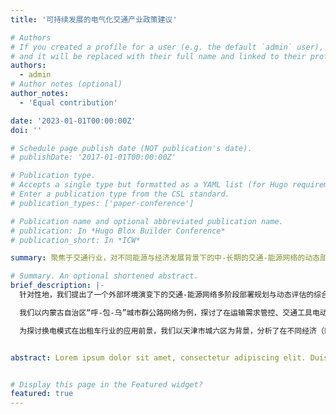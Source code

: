 ```yaml
---
title: '可持续发展的电气化交通产业政策建议'

# Authors
# If you created a profile for a user (e.g. the default `admin` user), write the username (folder name) here
# and it will be replaced with their full name and linked to their profile.
authors:
  - admin
# Author notes (optional)
author_notes:
  - 'Equal contribution'

date: '2023-01-01T00:00:00Z'
doi: ''

# Schedule page publish date (NOT publication's date).
# publishDate: '2017-01-01T00:00:00Z'

# Publication type.
# Accepts a single type but formatted as a YAML list (for Hugo requirements).
# Enter a publication type from the CSL standard.
# publication_types: ['paper-conference']

# Publication name and optional abbreviated publication name.
# publication: In *Hugo Blox Builder Conference*
# publication_short: In *ICW*

summary: 聚焦于交通行业，对不同能源与经济发展背景下的中-长期的交通-能源网络的动态部署、低碳路径、经济可行性和运输服务水平展开综合评估与分析。旨在为政府、企业、投资者和运营商提供相关规划与管理方面的政策建议与支持，推动电气化交通产业的可持续发展。

# Summary. An optional shortened abstract.
brief_description: |-
  针对性地，我们提出了一个外部环境演变下的交通-能源网络多阶段部署规划与动态评估的综合模型，在对宏观的能源与经济动态演变进程进行映射和量化的前提下，将交通-能源网络多阶段协同部署优化与项目动态生命周期评价相融合。该模型通过发挥运营仿真、部署优化和项目评估间的协同效益，从而实现交通出行需求和能源补给的动态平衡，为交通-能源网络的动态部署、脱碳路径和投资管理提供可持续发展的政策建议。我们分别开展了高速公路乘用车和城市出租车两个交通领域下的电气化发展路径研究。

  我们以内蒙古自治区“呼-包-乌”城市群公路网络为例，探讨了在运输需求管控、交通工具电动化、区域电源结构转型和公路交通能源系统建设四个碳减排政策下公路乘用车交通领域在2020年-2050年间的基础设施部署和碳排放路径。我们着重评估了公路交通能源自洽系统建设项目的碳减排效益及其经济可行性，这对于在未来政府、市场、企业是否积极推广实施该政策有着重要的指导意义。其次，对2020-2050间10种碳减排政策场景下的公路乘用车交通碳排放路径进行了对比研究，进而为公路乘用车交通低碳化制定具有可持续的服务、良好的运营经济效益以及有效的碳减排效益的政策提供支撑。       

  为探讨换电模式在出租车行业的应用前景，我们以天津市城六区为背景，分析了在不同经济（新能源设施制造成本下降、政府补贴和社会经济发展）和能源（出租车车队电动化转型、电池能耗强度下降和交通电源结构转型）动态发展情景下，出租车换电项目在2020-2050年间的部署、能源、经济和服务方面的发展路径。重点针对在不同场景下出租车换电项目的碳减排效益与项目投资回报的博弈情况，提出一个以碳减排为优先的出租车换电网络管理方案制定策略。从而为政府、企业和投资者在不同的低碳目标下，建设与管理具有可持续的运输服务和良好经济效益的出租车换电网络提供了支持。         


abstract: Lorem ipsum dolor sit amet, consectetur adipiscing elit. Duis posuere tellus ac convallis placerat. Proin tincidunt magna sed ex sollicitudin condimentum. Sed ac faucibus dolor, scelerisque sollicitudin nisi. Cras purus urna, suscipit quis sapien eu, pulvinar tempor diam. Quisque risus orci, mollis id ante sit amet, gravida egestas nisl. Sed ac tempus magna. Proin in dui enim. Donec condimentum, sem id dapibus fringilla, tellus enim condimentum arcu, nec volutpat est felis vel metus. Vestibulum sit amet erat at nulla eleifend gravida.


# Display this page in the Featured widget?
featured: true
---
```


<!-- **简介** 

新型交通能源系统“源-网-荷-储”的协同运作被广泛认为是有效是有效提升提升两大系统的综合运营效率和推动交通领域低碳化的重要手段。我们在剖析系统内源源互补、源网协调、网荷互动、网储互动和源荷互动等多元动态交互关系的基础上，基于丰富的城市地理、交通和电网大数据，采用数据驱动和多智能体仿真技术，实现交通能源系统中“人-车-路-桩-能-信息”的协同运行与管理。它为新型交通能源系统的运营管理、设施部署、产业评估提供空间粒度精细、时间粒度精确、状态维度丰富的数据基础。 -->